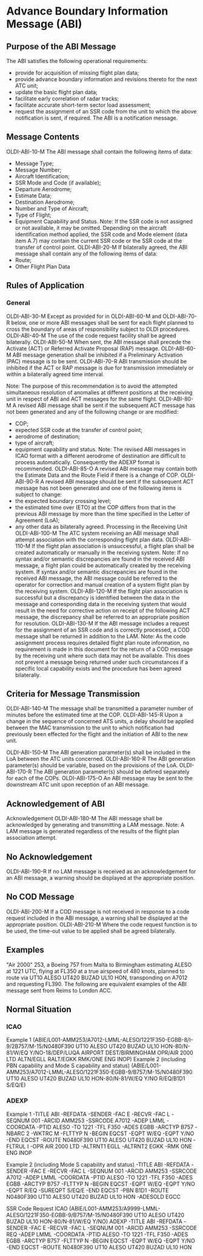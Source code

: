 # Advance Boundary Information Message (ABI)
## Purpose of the ABI Message
The ABI satisfies the following operational requirements:
-	provide for acquisition of missing flight plan data;
-	provide advance boundary information and revisions thereto for the next ATC unit;
-	update the basic flight plan data;
-	facilitate early correlation of radar tracks;
-	facilitate accurate short-term sector load assessment;
-	request the assignment of an SSR code from the unit to which the above notification is sent, if required.
The ABI is a notification message.

## Message Contents
OLDI-ABI-10-M	The ABI message shall contain the following items of data:
-	Message Type;
-	Message Number;
-	Aircraft Identification;
-	SSR Mode and Code (if available);
-	Departure Aerodrome;
-	Estimate Data;
-	Destination Aerodrome;
-	Number and Type of Aircraft;
-	Type of Flight;
-	Equipment Capability and Status.
Note:	If the SSR code is not assigned or not available, it may be omitted.
Depending on the aircraft identification method applied, the SSR code and Mode element (data item A.7) may contain the current SSR code or the SSR code at the transfer of control point.
OLDI-ABI-20-M	If bilaterally agreed, the ABI message shall contain any of the following items of data:
-	Route;
-	Other Flight Plan Data

## Rules of Application
### General
OLDI-ABI-30-M	Except as provided for in OLDI-ABI-60-M and OLDI-ABI-70-R below, one or more ABI messages shall be sent for each flight planned to cross the boundary of areas of responsibility subject to OLDI procedures.
OLDI-ABI-40-M	The use of the code request facility shall be agreed bilaterally.
OLDI-ABI-50-M	When sent, the ABI message shall precede the Activate (ACT) or Referred Activate Proposal (RAP) message.
OLDI-ABI-60-M	ABI message generation shall be inhibited if a Preliminary Activation (PAC) message is to be sent.
OLDI-ABI-70-R	ABI transmission should be inhibited if the ACT or RAP message is due for transmission immediately or within a bilaterally agreed time interval.
 


Note: The purpose of this recommendation is to avoid the attempted simultaneous resolution of anomalies at different positions at the receiving unit in respect of ABI and ACT messages for the same flight.
OLDI-ABI-80-M	A revised ABI message shall be sent if the subsequent ACT message has not been generated and any of the following change or are modified:
-	COP;
-	expected SSR code at the transfer of control point;
-	aerodrome of destination;
-	type of aircraft;
-	equipment capability and status.
Note:	The revised ABI messages in ICAO format with a different aerodrome of destination are difficult to process automatically. Consequently the ADEXP format is recommended.
OLDI-ABI-85-O	A revised ABI message may contain both the Estimate Data and the Route Field if there is a change of COP.
OLDI-ABI-90-R	A revised ABI message should be sent if the subsequent ACT message has not been generated and one of the following items is subject to change:
-	the expected boundary crossing level;
-	the estimated time over (ETO) at the COP differs from that in the previous ABI message by more than the time specified in the Letter of Agreement (LoA);
-	any other data as bilaterally agreed.
Processing in the Receiving Unit
OLDI-ABI-100-M	The ATC system receiving an ABI message shall attempt association with the corresponding flight plan data.
OLDI-ABI-110-M	If the flight plan association is unsuccessful, a flight plan shall be created automatically or manually in the receiving system.
Note:	If no syntax and/or semantic discrepancies are found in the received ABI message, a flight plan could be automatically created by the receiving system. If syntax and/or semantic discrepancies are found in the received ABI message, the ABI message could be referred to the operator for correction and manual creation of a system flight plan by the receiving system.
OLDI-ABI-120-M	If the flight plan association is successful but a discrepancy is identified between the data in the message and corresponding data in the receiving system that would result in the need for corrective action on receipt of the following ACT message, the discrepancy shall be referred to an appropriate position for resolution.
OLDI-ABI-130-M	If the ABI message includes a request for the assignment of an SSR code and is correctly processed, a COD message shall be returned in addition to the LAM.
Note: As the code assignment process requires detailed flight plan route  information, no requirement is made in this document for the return of a COD message by the receiving unit where such data may not be available. This does not prevent a message being returned under such circumstances if a specific local capability exists and the procedure has been agreed bilaterally.

## Criteria for Message Transmission
OLDI-ABI-140-M	The message shall be transmitted a parameter number of minutes before the estimated time at the COP.
OLDI-ABI-145-R	Upon a change in the sequence of concerned ATS units, a delay should be applied between the MAC transmission to the unit to which notification had previously been effected for the flight and the initiation of ABI to the new unit.
 


OLDI-ABI-150-M	The ABI generation parameter(s) shall be included in the LoA between the ATC units concerned.
OLDI-ABI-160-R	The ABI generation parameter(s) should be variable, based on the provisions of the LoA.
OLDI-ABI-170-R	The ABI generation parameter(s) should be defined separately for each of the COPs.
OLDI-ABI-175-O	An ABI message may be sent to the downstream ATC unit upon reception of an ABI message.

## Acknowledgement of ABI
Acknowledgement
OLDI-ABI-180-M	The ABI message shall be acknowledged by generating and transmitting a LAM message.
Note:	A LAM message is generated regardless of the results of the flight plan association attempt.

## No Acknowledgement
OLDI-ABI-190-R	If no LAM message is received as an acknowledgement for an ABI message, a warning should be displayed at the appropriate position.

## No COD Message
OLDI-ABI-200-M	If a COD message is not received in response to a code request included in the ABI message, a warning shall be displayed at the appropriate position.
OLDI-ABI-210-M	Where the code request function is to be used, the time-out value to be applied shall
be agreed bilaterally.

## Examples
"Air 2000" 253, a Boeing 757 from Malta to Birmingham estimating ALESO at 1221 UTC, flying at FL350 at a true airspeed of 480 knots, planned to route via UT10 ALESO UT420 BUZAD UL10 HON, transponding on A7012 and requesting FL390. The following are equivalent examples of the ABI message sent from Reims to London ACC.

## Normal Situation
### ICAO
Example 1
(ABIE/L001-AMM253/A7012-LMML-ALESO/1221F350-EGBB-8/I-9/2B757/M-15/N0480F390 UT10 ALESO UT420 BUZAD UL10 HON-80/N-81/W/EQ Y/NO-18/DEP/LUQA AIRPORT DEST/BIRMINGHAM OPR/AIR 2000 LTD ALTN/EGLL RALT/EGKK RMK/ONE ENG INOP)
Example 2 (including PBN capability and Mode S capability and status)
(ABIE/L001-AMM253/A7012-LMML-ALESO/1221F350-EGBB-9/B757/M-15/N0480F390 UT10 ALESO UT420 BUZAD UL10 HON-80/N-81/W/EQ Y/NO R/EQ/B1D1 S/EQ/E)
### ADEXP
Example 1
-TITLE ABI
-REFDATA
-SENDER -FAC E
-RECVR -FAC L
-SEQNUM 001
-ARCID AMM253
-SSRCODE A7012
-ADEP LMML
-COORDATA
-PTID ALESO
-TO 1221
-TFL F350
-ADES EGBB
-ARCTYP B757
-NBARC 2
-WKTRC M
-FLTTYP N
-BEGIN EQCST
-EQPT W/EQ
-EQPT Y/NO
-END EQCST
-ROUTE N0480F390 UT10 ALESO UT420 BUZAD UL10 HON
-FLTRUL I
-OPR AIR 2000 LTD
-ALTRNT1 EGLL
-ALTRNT2 EGKK
-RMK ONE ENG INOP

Example 2 (including Mode S capability and status)
-TITLE ABI
-REFDATA
-SENDER -FAC E
-RECVR -FAC L
-SEQNUM 001
-ARCID AMM253
-SSRCODE A7012
-ADEP LMML
-COORDATA
-PTID ALESO
-TO 1221
-TFL F350
-ADES EGBB
-ARCTYP B757
-FLTTYP N
-BEGIN EQCST
-EQPT W/EQ
-EQPT Y/NO
-EQPT R/EQ
-SUREQPT S/EQ/E
-END EQCST
-PBN B1D1
-ROUTE N0480F390 UT10 ALESO UT420 BUZAD UL10 HON
-ADESOLD EGCC

SSR Code Request
    ICAO
(ABIE/L001-AMM253/A9999-LMML-ALESO/1221F350-EGBB-9/B757/M-15/N0480F390 UT10 ALESO UT420 BUZAD UL10 HON-80/N-81/W/EQ Y/NO)
    ADEXP
-TITLE ABI
-REFDATA
-SENDER -FAC E
-RECVR -FAC L
-SEQNUM 001
-ARCID AMM253
-SSRCODE REQ
-ADEP LMML
-COORDATA
-PTID ALESO
-TO 1221
-TFL F350
-ADES EGBB
-ARCTYP B757
-FLTTYP N
-BEGIN EQCST
-EQPT W/EQ
-EQPT Y/NO
-END EQCST
-ROUTE N0480F390 UT10 ALESO UT420 BUZAD UL10 HON
